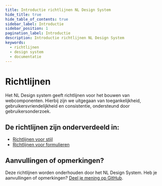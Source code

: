 ```yaml
---
title: Introductie richtlijnen NL Design System
hide_title: true
hide_table_of_contents: true
sidebar_label: Introductie
sidebar_position: 1
pagination_label: Introductie
description: Introductie richtlijnen NL Design System
keywords:
  - richtlijnen
  - design system
  - documentatie
---
```


# Richtlijnen

Het NL Design system geeft richtlijnen voor het bouwen van webcomponenten. Hierbij zijn we uitgegaan van toegankelijkheid, gebruikersvriendelijkheid en consistentie, ondersteund door gebruikersonderzoek.

## De richtlijnen zijn onderverdeeld in:

- [Richtlijnen voor stijl](/richtlijnen/stijl/)
- [Richtlijnen voor formulieren](/richtlijnen/formulieren/)

## Aanvullingen of opmerkingen?

Deze richtlijnen worden onderhouden door het NL Design System.
Heb je aanvullingen of opmerkingen? [Deel je mening op GitHub](https://github.com/nl-design-system/documentatie/issues).
